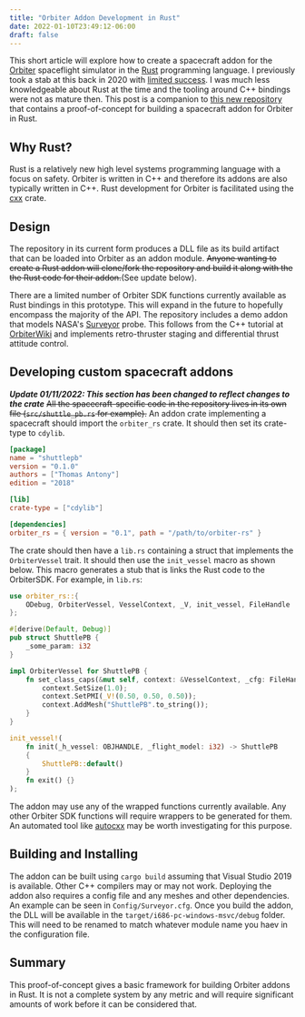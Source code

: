 ```yaml
---
title: "Orbiter Addon Development in Rust"
date: 2022-01-10T23:49:12-06:00
draft: false
---
```


This short article will explore how to create a spacecraft addon for the [Orbiter](http://orbit.medphys.ucl.ac.uk/) spaceflight simulator in the [Rust](https://rust-lang.org/) programming language. I previously took a stab at this back in 2020 with [limited success](https://github.com/thomasantony/RustMFD). I was much less knowledgeable about Rust at the time and the tooling around C++ bindings were not as mature then. This post is a companion to [this new repository](https://github.com/thomasantony/orbiter-rs) that contains a proof-of-concept for building a spacecraft addon for Orbiter in Rust.

## Why Rust?

Rust is a relatively new high level systems programming language with a focus on safety. Orbiter is written in C++ and therefore its addons are also typically written in C++. Rust development for Orbiter is facilitated using the [cxx](https://cxx.rs) crate.

## Design

The repository in its current form produces a DLL file as its build artifact that can be loaded into Orbiter as an addon module. ~~Anyone wanting to create a Rust addon will clone/fork the repository and build it along with the the Rust code for their addon.~~(See update below). 

There are a limited number of Orbiter SDK functions currently available as Rust bindings in this prototype.
This will expand in the future to hopefully encompass the majority of the API. The repository includes a demo addon that models NASA's [Surveyor](https://en.wikipedia.org/wiki/Surveyor_program) probe. This follows from the C++ tutorial at [OrbiterWiki](https://www.orbiterwiki.org/wiki/Vessel_Tutorial_1) and implements retro-thruster staging and differential thrust attitude control.

## Developing custom spacecraft addons

***Update 01/11/2022: This section has been changed to reflect changes to the crate***
~~All the spacecraft-specific code in the repository lives in its own file (`src/shuttle_pb.rs` for example).~~
An addon crate implementing a spacecraft should import the `orbiter_rs` crate. It should then set its crate-type to `cdylib`. 

```toml
[package]
name = "shuttlepb"
version = "0.1.0"
authors = ["Thomas Antony"]
edition = "2018"

[lib]
crate-type = ["cdylib"]

[dependencies]
orbiter_rs = { version = "0.1", path = "/path/to/orbiter-rs" }
```

The crate should then have a `lib.rs` containing a struct that implements the `OrbiterVessel` trait. It should then use the `init_vessel` macro as shown below. This macro generates a stub that is links the Rust code to the OrbiterSDK. For example, in `lib.rs`:

```rust
use orbiter_rs::{
    ODebug, OrbiterVessel, VesselContext, _V, init_vessel, FileHandle
};

#[derive(Default, Debug)]
pub struct ShuttlePB {
    _some_param: i32
}

impl OrbiterVessel for ShuttlePB {
    fn set_class_caps(&mut self, context: &VesselContext, _cfg: FileHandle) {
        context.SetSize(1.0);
        context.SetPMI(_V!(0.50, 0.50, 0.50));
        context.AddMesh("ShuttlePB".to_string());
    }
}

init_vessel!(
    fn init(_h_vessel: OBJHANDLE, _flight_model: i32) -> ShuttlePB
    {
        ShuttlePB::default()
    }
    fn exit() {}
);
```

The addon may use any of the wrapped functions currently available. Any other Orbiter SDK functions will require wrappers to be generated for them. An automated tool like [autocxx](https://github.com/google/autocxx) may be worth investigating for this purpose.

## Building and Installing

The addon can be built using `cargo build` assuming that Visual Studio 2019 is available. Other C++ compilers may or may not work. Deploying the addon also requires a config file and any meshes and other dependencies. An example can be seen in `Config/Surveyor.cfg`. Once you build the addon, the DLL will be available in the `target/i686-pc-windows-msvc/debug` folder. This will need to be renamed to match whatever module name you haev in the configuration file.

## Summary

This proof-of-concept gives a basic framework for building Orbiter addons in Rust. It is not a complete system by any metric and will require significant amounts of work before it can be considered that.
